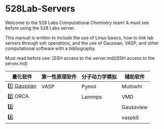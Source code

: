 # 528Lab-Servers
Welcome to the 528 Labs Computational Chemistry team! A must see before using the 528 Labs server.

This manual is written to include the use of Linux basics, how to link lab servers through ssh operations, and the use of Gaussian, VASP, and other computational software with a bibliography.

Must read before use: [SSH access to the server.md](SSH access to the server.md)

| 量化软件 | 第一性原理软件 | 分子动力学模拟 | 辅助软件 |
| --- | --- | --- | --- |
| 1️⃣ [Gaussian](Gaussian.md) | VASP | Pymol | Multiwfn |
| 2️⃣ ORCA | | Lammps | VMD |
| 3️⃣ | | | Gaussview |
| 4️⃣ | | | vaspkit |
